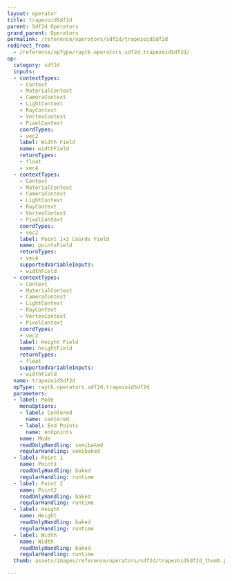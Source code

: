 ```yaml
---
layout: operator
title: trapezoidSdf2d
parent: Sdf2d Operators
grand_parent: Operators
permalink: /reference/operators/sdf2d/trapezoidSdf2d
redirect_from:
  - /reference/opType/raytk.operators.sdf2d.trapezoidSdf2d/
op:
  category: sdf2d
  inputs:
  - contextTypes:
    - Context
    - MaterialContext
    - CameraContext
    - LightContext
    - RayContext
    - VertexContext
    - PixelContext
    coordTypes:
    - vec2
    label: Width Field
    name: widthField
    returnTypes:
    - float
    - vec4
  - contextTypes:
    - Context
    - MaterialContext
    - CameraContext
    - LightContext
    - RayContext
    - VertexContext
    - PixelContext
    coordTypes:
    - vec2
    label: Point 1+2 Coords Field
    name: pointsField
    returnTypes:
    - vec4
    supportedVariableInputs:
    - widthField
  - contextTypes:
    - Context
    - MaterialContext
    - CameraContext
    - LightContext
    - RayContext
    - VertexContext
    - PixelContext
    coordTypes:
    - vec2
    label: Height Field
    name: heightField
    returnTypes:
    - float
    supportedVariableInputs:
    - widthField
  name: trapezoidSdf2d
  opType: raytk.operators.sdf2d.trapezoidSdf2d
  parameters:
  - label: Mode
    menuOptions:
    - label: Centered
      name: centered
    - label: End Points
      name: endpoints
    name: Mode
    readOnlyHandling: semibaked
    regularHandling: semibaked
  - label: Point 1
    name: Point1
    readOnlyHandling: baked
    regularHandling: runtime
  - label: Point 2
    name: Point2
    readOnlyHandling: baked
    regularHandling: runtime
  - label: Height
    name: Height
    readOnlyHandling: baked
    regularHandling: runtime
  - label: Width
    name: Width
    readOnlyHandling: baked
    regularHandling: runtime
  thumb: assets/images/reference/operators/sdf2d/trapezoidSdf2d_thumb.png

---
```

